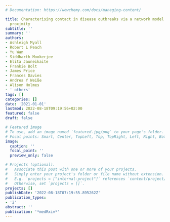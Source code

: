 ```yaml
---
# Documentation: https://wowchemy.com/docs/managing-content/

title: Characterising contact in disease outbreaks via a network model of spatial-temporal
  proximity
subtitle: ''
summary: ''
authors:
- Ashleigh Myall
- Robert L Peach
- Yu Wan
- Siddharth Mookerjee
- Elita Jauneikaite
- Frankie Bolt
- James Price
- Frances Davies
- Andrea Y Weiße
- Alison Holmes
- ' others'
tags: []
categories: []
date: '2021-01-01'
lastmod: 2022-08-18T09:19:56+02:00
featured: false
draft: false

# Featured image
# To use, add an image named `featured.jpg/png` to your page's folder.
# Focal points: Smart, Center, TopLeft, Top, TopRight, Left, Right, BottomLeft, Bottom, BottomRight.
image:
  caption: ''
  focal_point: ''
  preview_only: false

# Projects (optional).
#   Associate this post with one or more of your projects.
#   Simply enter your project's folder or file name without extension.
#   E.g. `projects = ["internal-project"]` references `content/project/deep-learning/index.md`.
#   Otherwise, set `projects = []`.
projects: []
publishDate: '2022-08-18T07:19:55.895262Z'
publication_types:
- '2'
abstract: ''
publication: '*medRxiv*'
---
```

